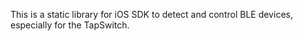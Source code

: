 This is a static library for iOS SDK to detect and control BLE devices, especially for the TapSwitch.
